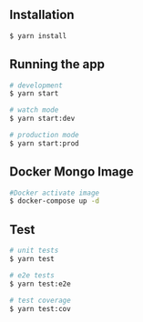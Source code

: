 ## Installation

```bash
$ yarn install
```

## Running the app

```bash
# development
$ yarn start

# watch mode
$ yarn start:dev

# production mode
$ yarn start:prod
```

## Docker Mongo Image
```bash
#Docker activate image
$ docker-compose up -d
```

## Test

```bash
# unit tests
$ yarn test

# e2e tests
$ yarn test:e2e

# test coverage
$ yarn test:cov
```
